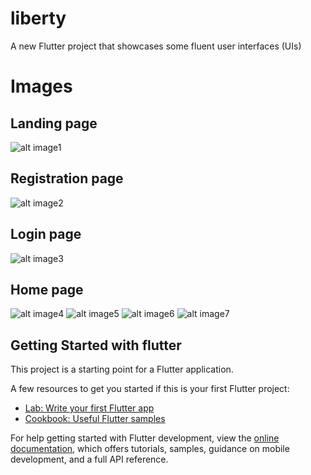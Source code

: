 # liberty

A new Flutter project that showcases some fluent user interfaces (UIs)

# Images
## Landing page
![alt image1](shot1.png)
## Registration page
![alt image2](shot2.png)
## Login page
![alt image3](shot3.png)
## Home page
![alt image4](shot4.png)
![alt image5](shot5.png)
![alt image6](shot6.png)
![alt image7](shot7.png)
## Getting Started with flutter

This project is a starting point for a Flutter application.

A few resources to get you started if this is your first Flutter project:

- [Lab: Write your first Flutter app](https://docs.flutter.dev/get-started/codelab)
- [Cookbook: Useful Flutter samples](https://docs.flutter.dev/cookbook)

For help getting started with Flutter development, view the
[online documentation](https://docs.flutter.dev/), which offers tutorials,
samples, guidance on mobile development, and a full API reference.
